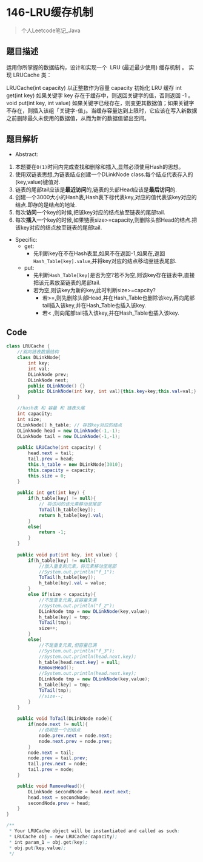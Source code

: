 # 146-LRU缓存机制
> 个人Leetcode笔记_Java
> 
## 题目描述
运用你所掌握的数据结构，设计和实现一个  LRU (最近最少使用) 缓存机制 。
实现 LRUCache 类：

LRUCache(int capacity) 以正整数作为容量 capacity 初始化 LRU 缓存
int get(int key) 如果关键字 key 存在于缓存中，则返回关键字的值，否则返回 -1 。
void put(int key, int value) 如果关键字已经存在，则变更其数据值；如果关键字不存在，则插入该组「关键字-值」。当缓存容量达到上限时，它应该在写入新数据之前删除最久未使用的数据值，从而为新的数据值留出空间。

## 题目解析
- Abstract:
 1. 本题要在`O(1)`时间内完成查找和删除和插入,显然必须使用Hash的思想。
 2. 使用双链表思想,为链表结点创建一个DLinkNode class.每个结点代表存入的(key,value)键值对.
 3. 链表的尾部tail应该是**最近访问**的,链表的头部Head应该是**最后访问**的.
 4. 创建一个3000大小的Hash表,Hash表下标代表key,对应的值代表该key对应的结点.即存的是结点的地址.
 5. 每次**访问**一个key的时候,把该key对应的结点放至链表的尾部tail.
 6. 每次**插入**一个key的时候,如果链表size>=capacity,则删除头部Head的结点.把该key对应的结点放至链表的尾部tail.
- Specific:
  - get:
    - 先判断key在不在Hash表里,如果不在返回-1,如果在,返回`Hash_Table[key].value`,并将key对应的结点移动至链表尾部.
  - put:
    - 先判断`Hash_Table[key]`是否为空?若不为空,则该key存在链表中,直接把该元素放至链表的尾部tail.
    - 若为空,则该key为新的key,此时判断size>=capcity?
      - 若>=,则先删除头部Head,并在Hash_Table也删除该key,再向尾部tail插入该key,并在Hash_Table也插入该key.
      - 若< ,则向尾部tail插入该key,并在Hash_Table也插入该key.
## Code
```Java
class LRUCache {
    //双向链表数据结构
    class DLinkNode{
        int key;
        int val;
        DLinkNode prev;
        DLinkNode next;
        public DLinkNode() {}
        public DLinkNode(int key, int val){this.key=key;this.val=val;}
    }

    //hash表 和 容量 和 链表头尾
    int capacity;
    int size;
    DLinkNode[] h_table; // 存放key对应的结点
    DLinkNode head = new DLinkNode(-1,-1);
    DLinkNode tail = new DLinkNode(-1,-1);
    
    public LRUCache(int capacity) {
        head.next = tail;
        tail.prev = head;
        this.h_table = new DLinkNode[3010];
        this.capacity = capacity;
        this.size = 0;
    }
    
    public int get(int key) {
        if(h_table[key] != null){
            // 将访问的该元素移动至尾部
            ToTail(h_table[key]);
            return h_table[key].val;
        }
        else{
            return -1;
        }
    }
    
    public void put(int key, int value) {
        if(h_table[key] != null){
            //放入重复的元素，将元素移动至尾部
            //System.out.println("f_1");
            ToTail(h_table[key]);
            h_table[key].val = value;
        }
        else if(size < capacity){
            //不是重复元素,且容量未满
            //System.out.println("f_2");
            DLinkNode tmp = new DLinkNode(key,value);
            h_table[key] = tmp;
            ToTail(tmp);
            size++;
        }
        else{
            //不是重复元素,但容量已满
            //System.out.println("f_3");
            //System.out.println(head.next.key);
            h_table[head.next.key] = null;
            RemoveHead();
            //System.out.println(head.next.key);
            DLinkNode tmp = new DLinkNode(key,value);
            h_table[key] = tmp;
            ToTail(tmp);
            //size--;
        }
    }
    
    public void ToTail(DLinkNode node){
        if(node.next != null){
            //说明是一个旧结点
            node.prev.next = node.next;
            node.next.prev = node.prev;
        }
        node.next = tail;
        node.prev = tail.prev;
        tail.prev.next = node; 
        tail.prev = node;
    }

    public void RemoveHead(){
        DLinkNode secondNode = head.next.next;
        head.next = secondNode;
        secondNode.prev = head;
    }
}

/**
 * Your LRUCache object will be instantiated and called as such:
 * LRUCache obj = new LRUCache(capacity);
 * int param_1 = obj.get(key);
 * obj.put(key,value);
 */
 ```
